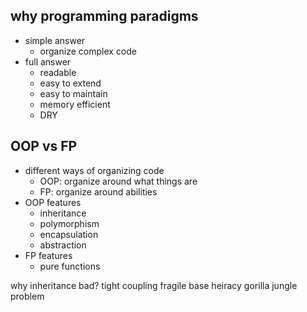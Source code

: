 
## why programming paradigms
- simple answer
	- organize complex code
- full answer
	- readable
	- easy to extend
	- easy to maintain
	- memory efficient
	- DRY

## OOP vs FP
- different ways of organizing code
	- OOP: organize around what things are
	- FP: organize around abilities
- OOP features
	- inheritance
	- polymorphism
	- encapsulation
	- abstraction
- FP features
	- pure functions


why inheritance bad?
	tight coupling
	fragile base
	heiracy
		gorilla jungle problem